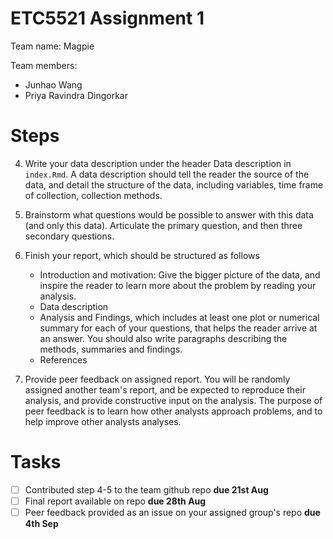 # ETC5521 Assignment 1 

Team name: Magpie

Team members:

* Junhao Wang
* Priya Ravindra Dingorkar

# Steps

4. Write your data description under the header Data description in `index.Rmd`. A data description should tell the reader the source of the data, and detail the structure of the data, including variables, time frame of collection, collection methods. 

5. Brainstorm what questions would be possible to answer with this data (and only this data). Articulate the primary question, and then three secondary questions. 

6. Finish your report, which should be structured as follows
    - Introduction and motivation: Give the bigger picture of the data, and inspire the reader to learn more about the problem by reading your analysis. 
    - Data description
    - Analysis and Findings, which includes at least one plot or numerical summary for each of your questions, that helps the reader arrive at an answer. You should also write paragraphs describing the methods, summaries and findings. 
    - References

7.  Provide peer feedback on assigned report. You will be randomly assigned another team's report, and be expected to reproduce their analysis, and provide constructive input on the analysis. The purpose of peer feedback is to learn how other analysts approach problems, and to help improve other analysts analyses. 



# Tasks


- [ ] Contributed step 4-5 to the team github repo **due 21st Aug**
- [ ] Final report available on repo **due 28th Aug**
- [ ] Peer feedback provided as an issue on your assigned group's repo **due 4th Sep**
